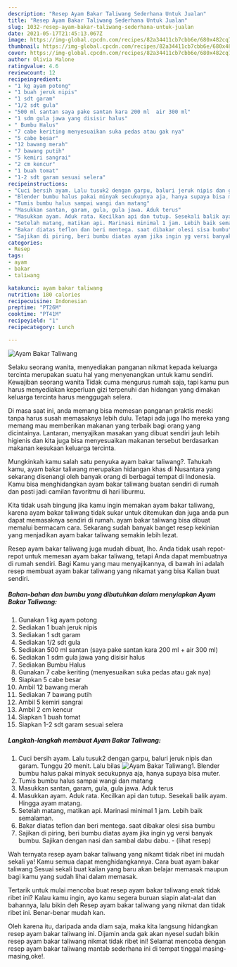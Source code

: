 ```yaml
---
description: "Resep Ayam Bakar Taliwang Sederhana Untuk Jualan"
title: "Resep Ayam Bakar Taliwang Sederhana Untuk Jualan"
slug: 1032-resep-ayam-bakar-taliwang-sederhana-untuk-jualan
date: 2021-05-17T21:45:13.067Z
image: https://img-global.cpcdn.com/recipes/82a34411cb7cbb6e/680x482cq70/ayam-bakar-taliwang-foto-resep-utama.jpg
thumbnail: https://img-global.cpcdn.com/recipes/82a34411cb7cbb6e/680x482cq70/ayam-bakar-taliwang-foto-resep-utama.jpg
cover: https://img-global.cpcdn.com/recipes/82a34411cb7cbb6e/680x482cq70/ayam-bakar-taliwang-foto-resep-utama.jpg
author: Olivia Malone
ratingvalue: 4.6
reviewcount: 12
recipeingredient:
- "1 kg ayam potong"
- "1 buah jeruk nipis"
- "1 sdt garam"
- "1/2 sdt gula"
- "500 ml santan saya pake santan kara 200 ml  air 300 ml"
- "1 sdm gula jawa yang disisir halus"
- " Bumbu Halus"
- "7 cabe keriting menyesuaikan suka pedas atau gak nya"
- "5 cabe besar"
- "12 bawang merah"
- "7 bawang putih"
- "5 kemiri sangrai"
- "2 cm kencur"
- "1 buah tomat"
- "1-2 sdt garam sesuai selera"
recipeinstructions:
- "Cuci bersih ayam. Lalu tusuk2 dengan garpu, baluri jeruk nipis dan garam. Tunggu 20 menit. Lalu bilas"
- "Blender bumbu halus pakai minyak secukupnya aja, hanya supaya bisa muter."
- "Tumis bumbu halus sampai wangi dan matang"
- "Masukkan santan, garam, gula, gula jawa. Aduk terus"
- "Masukkan ayam. Aduk rata. Kecilkan api dan tutup. Sesekali balik ayam. Hingga ayam matang."
- "Setelah matang, matikan api. Marinasi minimal 1 jam. Lebih baik semalaman."
- "Bakar diatas teflon dan beri mentega. saat dibakar olesi sisa bumbu"
- "Sajikan di piring, beri bumbu diatas ayam jika ingin yg versi banyak bumbu. Sajikan dengan nasi dan sambal dabu dabu.           (lihat resep)"
categories:
- Resep
tags:
- ayam
- bakar
- taliwang

katakunci: ayam bakar taliwang 
nutrition: 180 calories
recipecuisine: Indonesian
preptime: "PT26M"
cooktime: "PT41M"
recipeyield: "1"
recipecategory: Lunch

---
```



![Ayam Bakar Taliwang](https://img-global.cpcdn.com/recipes/82a34411cb7cbb6e/680x482cq70/ayam-bakar-taliwang-foto-resep-utama.jpg)

Selaku seorang wanita, menyediakan panganan nikmat kepada keluarga tercinta merupakan suatu hal yang menyenangkan untuk kamu sendiri. Kewajiban seorang  wanita Tidak cuma mengurus rumah saja, tapi kamu pun harus menyediakan keperluan gizi terpenuhi dan hidangan yang dimakan keluarga tercinta harus menggugah selera.

Di masa  saat ini, anda memang bisa memesan panganan praktis meski tanpa harus susah memasaknya lebih dulu. Tetapi ada juga lho mereka yang memang mau memberikan makanan yang terbaik bagi orang yang dicintainya. Lantaran, menyajikan masakan yang dibuat sendiri jauh lebih higienis dan kita juga bisa menyesuaikan makanan tersebut berdasarkan makanan kesukaan keluarga tercinta. 



Mungkinkah kamu salah satu penyuka ayam bakar taliwang?. Tahukah kamu, ayam bakar taliwang merupakan hidangan khas di Nusantara yang sekarang disenangi oleh banyak orang di berbagai tempat di Indonesia. Kamu bisa menghidangkan ayam bakar taliwang buatan sendiri di rumah dan pasti jadi camilan favoritmu di hari liburmu.

Kita tidak usah bingung jika kamu ingin memakan ayam bakar taliwang, karena ayam bakar taliwang tidak sukar untuk ditemukan dan juga anda pun dapat memasaknya sendiri di rumah. ayam bakar taliwang bisa dibuat memalui bermacam cara. Sekarang sudah banyak banget resep kekinian yang menjadikan ayam bakar taliwang semakin lebih lezat.

Resep ayam bakar taliwang juga mudah dibuat, lho. Anda tidak usah repot-repot untuk memesan ayam bakar taliwang, tetapi Anda dapat membuatnya di rumah sendiri. Bagi Kamu yang mau menyajikannya, di bawah ini adalah resep membuat ayam bakar taliwang yang nikamat yang bisa Kalian buat sendiri.

<!--inarticleads1-->

##### Bahan-bahan dan bumbu yang dibutuhkan dalam menyiapkan Ayam Bakar Taliwang:

1. Gunakan 1 kg ayam potong
1. Sediakan 1 buah jeruk nipis
1. Sediakan 1 sdt garam
1. Sediakan 1/2 sdt gula
1. Sediakan 500 ml santan (saya pake santan kara 200 ml + air 300 ml)
1. Sediakan 1 sdm gula jawa yang disisir halus
1. Sediakan  Bumbu Halus
1. Gunakan 7 cabe keriting (menyesuaikan suka pedas atau gak nya)
1. Siapkan 5 cabe besar
1. Ambil 12 bawang merah
1. Sediakan 7 bawang putih
1. Ambil 5 kemiri sangrai
1. Ambil 2 cm kencur
1. Siapkan 1 buah tomat
1. Siapkan 1-2 sdt garam sesuai selera




<!--inarticleads2-->

##### Langkah-langkah membuat Ayam Bakar Taliwang:

1. Cuci bersih ayam. Lalu tusuk2 dengan garpu, baluri jeruk nipis dan garam. Tunggu 20 menit. Lalu bilas
<img src="https://img-global.cpcdn.com/steps/26b3746fc45534bd/160x128cq70/ayam-bakar-taliwang-langkah-memasak-1-foto.jpg" alt="Ayam Bakar Taliwang">1. Blender bumbu halus pakai minyak secukupnya aja, hanya supaya bisa muter.
1. Tumis bumbu halus sampai wangi dan matang
1. Masukkan santan, garam, gula, gula jawa. Aduk terus
1. Masukkan ayam. Aduk rata. Kecilkan api dan tutup. Sesekali balik ayam. Hingga ayam matang.
1. Setelah matang, matikan api. Marinasi minimal 1 jam. Lebih baik semalaman.
1. Bakar diatas teflon dan beri mentega. saat dibakar olesi sisa bumbu
1. Sajikan di piring, beri bumbu diatas ayam jika ingin yg versi banyak bumbu. Sajikan dengan nasi dan sambal dabu dabu. -           (lihat resep)




Wah ternyata resep ayam bakar taliwang yang nikamt tidak ribet ini mudah sekali ya! Kamu semua dapat menghidangkannya. Cara buat ayam bakar taliwang Sesuai sekali buat kalian yang baru akan belajar memasak maupun bagi kamu yang sudah lihai dalam memasak.

Tertarik untuk mulai mencoba buat resep ayam bakar taliwang enak tidak ribet ini? Kalau kamu ingin, ayo kamu segera buruan siapin alat-alat dan bahannya, lalu bikin deh Resep ayam bakar taliwang yang nikmat dan tidak ribet ini. Benar-benar mudah kan. 

Oleh karena itu, daripada anda diam saja, maka kita langsung hidangkan resep ayam bakar taliwang ini. Dijamin anda gak akan nyesel sudah bikin resep ayam bakar taliwang nikmat tidak ribet ini! Selamat mencoba dengan resep ayam bakar taliwang mantab sederhana ini di tempat tinggal masing-masing,oke!.

